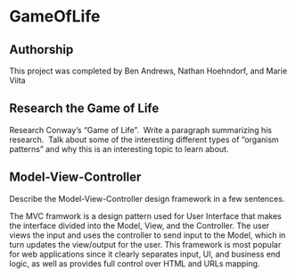 # GameOfLife

## Authorship
This project was completed by Ben Andrews, Nathan Hoehndorf, and Marie Viita

## Research the Game of Life
Research Conway’s “Game of Life”.  Write a paragraph summarizing his research.  Talk about some of the interesting different types of “organism patterns” and why this is an interesting topic to learn about.



## Model-View-Controller
Describe the Model-View-Controller design framework in a few sentences.

The MVC framwork is a design pattern used for User Interface that makes the interface divided into the Model, View, and the Controller. The user views the input and uses the controller to send input to the Model, which in turn updates the view/output for the user. This framework is most popular for web applications since it clearly separates input, UI, and business end logic, as well as provides full control over HTML and URLs mapping.